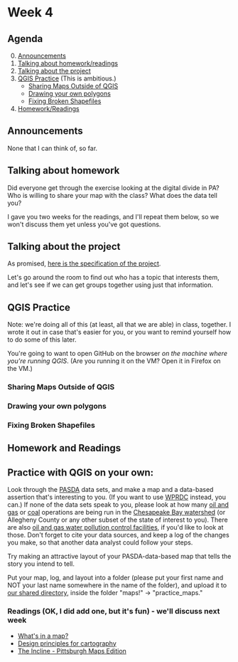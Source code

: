 # Week 4

## Agenda
0. [Announcements](#announcements)
1. [Talking about homework/readings](#readings)
2. [Talking about the project](#project)
3. [QGIS Practice](#qgis) (This is ambitious.)
    * [Sharing Maps Outside of QGIS](#qgis1)
    * [Drawing your own polygons](#qgis2)
    * [Fixing Broken Shapefiles](#qgis3)
4. [Homework/Readings](#homework)

## <span id="announcements">Announcements</span>

None that I can think of, so far.

## <span id="readings">Talking about homework</span>

Did everyone get through the exercise looking at the digital divide in PA? Who is willing to share your map with the class? What does the data tell you?  

I gave you two weeks for the readings, and I'll repeat them below, so we won't discuss them yet unless you've got questions.

## <span id="project">Talking about the project</span>

As promised, [here is the specification of the project](../files/map_mini_project_specification.md).

Let's go around the room to find out who has a topic that interests them, and let's see if we can get groups together using just that information. 

## <span id="qgis">QGIS Practice</span>
    
Note: we're doing all of this (at least, all that we are able) in class, together. I wrote it out in case that's easier for you, or you want to remind yourself how to do some of this later.

You're going to want to open GitHub on the browser _on the machine where you're running QGIS_. (Are you running it on the VM? Open it in Firefox on the VM.)

    
### <span id="qgis1">Sharing Maps Outside of QGIS</span>


### <span id="qgis2">Drawing your own polygons</span>


### <span id="qgis3">Fixing Broken Shapefiles</span>


## <span id="homework">Homework and Readings</span>

## Practice with QGIS on your own:

Look through the [PASDA](http://www.pasda.psu.edu/) data sets, and make a map and a data-based assertion that's interesting to you. (If you want to use [WPRDC](https://data.wprdc.org/dataset) instead, you can.) If none of the data sets speak to you, please look at how many [oil and gas](http://www.pasda.psu.edu/uci/DataSummary.aspx?dataset=283) or [coal](http://www.pasda.psu.edu/uci/DataSummary.aspx?dataset=271) operations are being run in the [Chesapeake Bay watershed](http://www.pasda.psu.edu/uci/DataSummary.aspx?dataset=59) (or Allegheny County or any other subset of the state of interest to you). There are also [oil and gas water pollution control facilities](http://www.pasda.psu.edu/uci/DataSummary.aspx?dataset=284), if you'd like to look at those. Don't forget to cite your data sources, and keep a log of the changes you make, so that another data analyst could follow your steps. 

Try making an attractive layout of your PASDA-data-based map that tells the story you intend to tell. 

Put your map, log, and layout into a folder (please put your first name and NOT your last name somewhere in the name of the folder), and upload it to [our shared directory](https://acdccac-my.sharepoint.com/personal/edarsow_acd_ccac_edu/_layouts/15/onedrive.aspx?originalPath=aHR0cHM6Ly9hY2RjY2FjLW15LnNoYXJlcG9pbnQuY29tLzpmOi9nL3BlcnNvbmFsL2VkYXJzb3dfYWNkX2NjYWNfZWR1L0VrUzQzNF9LMVV4RnZjbDBQNEI5WjAwQnMwV2dkRjF1MDZpQTdKZFJxbEtXR2c%5FcnRpbWU9eko3alpIQ3gxMGc&viewid=e2ddbbdb%2D20ac%2D4c4b%2D9dff%2Db8735d690d4b&id=%2Fpersonal%2Fedarsow%5Facd%5Fccac%5Fedu%2FDocuments%2Fdata%5Fanalytics%2Fdat%5F201%5F20sp%5Fstudent%5Fwork), inside the folder "maps!" -> "practice_maps."

### Readings (OK, I did add one, but it's fun) - we'll discuss next week

* [What's in a map?](https://www.gislounge.com/whats-in-a-map/)
* [Design principles for cartography](https://www.esri.com/arcgis-blog/products/product/mapping/design-principles-for-cartography/)
* [The Incline - Pittsburgh Maps Edition](https://theincline.com/newsletter/2020-02-13-the-pittsburgh-maps-edition/)